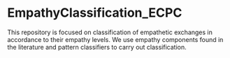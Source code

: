 # EmpathyClassification_ECPC
This repository is focused on classification of empathetic exchanges in accordance to their empathy levels. We use empathy components found in the literature and pattern classifiers to carry out classification.
